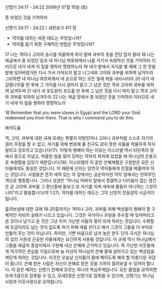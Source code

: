 신명기 24:17 - 24:22 
2006년 07월 15일 (토)

종 되었던 것을 기억하라



신명기 24:17 - 24:22 / 새찬송가 411 장


- 약자를 대하는 바른 태도는 무엇입니까? 
- 약자를 돕기 위한 구체적인 방법은 무엇입니까? 

17 너는 객이나 고아의 송사를 억울하게 하지 말며 과부의 옷을 전당 잡지 말라 18 너는 애굽에서 종 되었던 일과 네 하나님 여호와께서 너를 거기서 속량하신 것을 기억하라 이러므로 내가 네게 이 일을 행하라 명령하노라 19 네가 밭에서 곡식을 벨 때에 그 한 뭇을 밭에 잊어버렸거든 다시 가서 가져오지 말고 나그네와 고아와 과부를 위하여 남겨두라 그리하면 네 하나님 여호와께서 네 손으로 하는 모든 일에 복을 내리시리라 20 네가 네 감람나무를 떤 후에 그 가지를 다시 살피지 말고 그 남은 것은 객과 고아와 과부를 위하여 남겨두며 21 네가 네 포도원의 포도를 딴 후에 그 남은 것을 다시 따지 말고 객과 고아와 과부를 위하여 남겨두라 22 너는 애굽 땅에서 종 되었던 것을 기억하라 이러므로 내가 네게 이 일을 행하라 명령하노라 

18  Remember that you were slaves in Egypt and the LORD your God redeemed you from there. That is why I command you to do this.

해석도움





객, 고아, 과부에 대한 규례  모세는 특별히 이방인이나 고아나 과부처럼 스스로 자기의 권리 주장을 할 수 없고, 자기를 위해 변호해 줄 친구도 갖지 못한 자들을 억울하게 하지 말라고 강조하고 있습니다(17). 이렇게 행해야 하는 이유는 이스라엘 역시 타민족의 땅에서 종으로 지냈고, 억울한 일을 많이 당하는 약자의 위치에 있었을 때 하나님의 은총으로 속량함을 입었기 때문입니다(18). 이스라엘의 이 같은 은혜체험은 구원받은 모든 신자들에게도 동일한 것입니다. 이 때문에 신자는 당연히 약자들에게 친절을 베풀어야 하는 것입니다. 사람들은 흔히 세력 있는 자 앞에서는 공손하지만 약자 앞에서는 안하무인격으로 행동합니다. 그러나 성경은 “하나님 아버지 앞에서 정결하고 더러움이 없는 경건은 곧 고아와 과부를 그 환난중에 돌보고 또 자기를 지켜 세속에 물들지 아니하는 그것이니라”라고 말씀합니다(약 1:27). 약자를 대하는 태도는 그의 신앙의 진실성의 시금석이 됩니다.  

흘려보냄에 대한 규례  19-20절까지는 객이나 고아, 과부를 위해 백성들이 행해야 할 구체적인 자비의 실례가 나오고 있습니다. 그것은 곡식이나 과일을 추수할 때 잊어버리고 온 것이나 남기고 온 것은 그냥 두어 가난한 자들의 몫이 되게 하라는 것입니다. 수확할 때 조금이라도 남는 것이 없도록 하기 위해 애를 쓴다고 해서 그것이 그들을 더 부자로 만들어 주는 것이 아닙니다. 하지만, 기쁜 마음으로 남겨 놓은 한두 단의 곡식은 하나님의 섭리 가운데 곤궁한 자들에게는 요긴하게 사용될 것입니다. 이 규례 역시 하나님께서 그들을 애굽의 종살이에서 구원해 내신 은혜에 근거하고 있습니다. 즉 가난한 이웃들에게 적극적인 관심을 가짐으로써 늘 자신이 하나님의 은혜 중에 살아가고 있는 백성임을 깨닫게 하려는 것입니다. 이것은 오늘날 신자들이 몸에 베이도록 해야 할 아름다운 귀감이 됩니다. 은혜 받은 사람은 자신이 은혜로 받은 것을 기꺼이 흘려보낼 수 있어야 합니다. 이 같은 배려는 신명기 전체에 흐르는 하나의 핵심주제입니다. 모든 율법을 요약하면 모세 5경으로 압축될 수 있고, 모세5경은 신명기로 압축될 수 있으며, 신명기는 하나님사랑과 이웃사랑으로 요약됩니다.